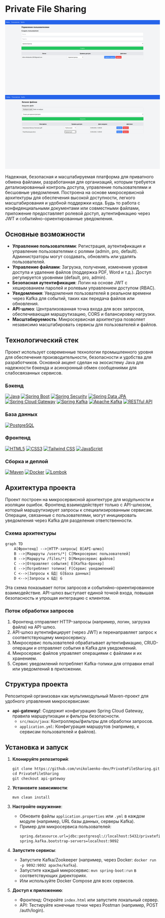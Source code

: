 # Private File Sharing


![Private File Sharing](https://github.com/vnikolaenko-dev/PrivateFileSharing/blob/main/screenshots/files.png)
![Private File Sharing](https://github.com/vnikolaenko-dev/PrivateFileSharing/blob/main/screenshots/users.png)

Надежная, безопасная и масштабируемая платформа для приватного обмена файлами, разработанная для организаций, которым требуется детализированный контроль доступа, управление пользователями и бесшовные уведомления. Построена на основе микросервисной архитектуры для обеспечения высокой доступности, легкого масштабирования и удобной поддержки кода. Будь то работа с конфиденциальными документами или совместными файлами, приложение предоставляет ролевой доступ, аутентификацию через JWT и событийно-ориентированные уведомления.

## Основные возможности

- **Управление пользователями**: Регистрация, аутентификация и управление пользователями с ролями (admin, pro, default). Администраторы могут создавать, обновлять или удалять пользователей.
- **Управление файлами**: Загрузка, получение, изменение уровня доступа и удаление файлов (поддержка PDF, Word и т.д.). Доступ регулируется уровнями (default, pro, admin).
- **Безопасная аутентификация**: Логин на основе JWT с хешированием паролей и ролевым управлением доступом (RBAC).
- **Уведомления**: Уведомления пользователей в реальном времени через Kafka для событий, таких как передача файлов или обновления.
- **API-шлюз**: Централизованная точка входа для всех запросов, обеспечивающая маршрутизацию, CORS и балансировку нагрузки.
- **Масштабируемость**: Микросервисная архитектура позволяет независимо масштабировать сервисы для пользователей и файлов.

## Технологический стек

Проект использует современные технологии промышленного уровня для обеспечения производительности, безопасности и удобства для разработчиков. Основной акцент сделан на экосистему Java для надежности бэкенда и асинхронный обмен сообщениями для слабосвязанных сервисов.

### Бэкенд
<a href="https://www.java.com" target="_blank"><img src="https://img.shields.io/badge/Java-17%2B-ED8B00?logo=java" alt="Java"></a>
<a href="https://spring.io/projects/spring-boot" target="_blank"><img src="https://img.shields.io/badge/Spring%20Boot-3.x-6DB33F?logo=spring-boot" alt="Spring Boot"></a>
<a href="https://spring.io/projects/spring-security" target="_blank"><img src="https://img.shields.io/badge/Spring%20Security-Latest-6DB33F?logo=spring" alt="Spring Security"></a>
<a href="https://spring.io/projects/spring-data-jpa" target="_blank"><img src="https://img.shields.io/badge/Spring%20Data%20JPA-Latest-6DB33F?logo=spring" alt="Spring Data JPA"></a>
<a href="https://spring.io/projects/spring-cloud-gateway" target="_blank"><img src="https://img.shields.io/badge/Spring%20Cloud%20Gateway-Latest-6DB33F?logo=spring" alt="Spring Cloud Gateway"></a>
<a href="https://spring.io/projects/spring-kafka" target="_blank"><img src="https://img.shields.io/badge/Spring%20Kafka-Latest-6DB33F?logo=spring" alt="Spring Kafka"></a>
<a href="https://kafka.apache.org" target="_blank"><img src="https://img.shields.io/badge/Apache%20Kafka-Latest-231F20?logo=apache-kafka" alt="Apache Kafka"></a>
<a href="https://restfulapi.net" target="_blank"><img src="https://img.shields.io/badge/RESTful%20API-Latest-005571?logo=rest" alt="RESTful API"></a>

### База данных
<a href="https://www.postgresql.org" target="_blank"><img src="https://img.shields.io/badge/PostgreSQL-Latest-336791?logo=postgresql" alt="PostgreSQL"></a>

### Фронтенд
<a href="https://html.spec.whatwg.org" target="_blank"><img src="https://img.shields.io/badge/HTML5-Latest-E34F26?logo=html5" alt="HTML5"></a>
<a href="https://www.w3.org/Style/CSS" target="_blank"><img src="https://img.shields.io/badge/CSS3-Latest-1572B6?logo=css3" alt="CSS3"></a>
<a href="https://tailwindcss.com" target="_blank"><img src="https://img.shields.io/badge/Tailwind%20CSS-Latest-38B2AC?logo=tailwind-css" alt="Tailwind CSS"></a>
<a href="https://developer.mozilla.org/docs/Web/JavaScript" target="_blank"><img src="https://img.shields.io/badge/JavaScript-Vanilla-F7DF1E?logo=javascript" alt="JavaScript"></a>

### Сборка и деплой
<a href="https://maven.apache.org" target="_blank"><img src="https://img.shields.io/badge/Maven-Latest-C71A36?logo=apache-maven" alt="Maven"></a>
<a href="https://www.docker.com" target="_blank"><img src="https://img.shields.io/badge/Docker-Latest-2496ED?logo=docker" alt="Docker"></a>
<a href="https://projectlombok.org" target="_blank"><img src="https://img.shields.io/badge/Lombok-Latest-FF6F61?logo=lombok" alt="Lombok"></a>

## Архитектура проекта

Проект построен на микросервисной архитектуре для модульности и изоляции ошибок. Фронтенд взаимодействует только с API-шлюзом, который маршрутизирует запросы к специализированным сервисам. Операции, связанные с пользователями, могут инициировать уведомления через Kafka для разделения ответственности.

### Схема архитектуры

```mermaid
graph TD
    A[Фронтенд] -->|HTTP-запросы| B[API-шлюз]
    B -->|Маршруты /users/*| C[Микросервис пользователей]
    B -->|Маршруты /files/*| D[Микросервис файлов]
    C -->|Отправляет события| E[Kafka-брокер]
    E -->|Потребляет топики| F[Сервис уведомлений]
    C <-->|Запросы к БД| G[База данных]
    D <-->|Запросы к БД| G
```

Эта схема показывает поток запросов и событийно-ориентированное взаимодействие. API-шлюз выступает единой точкой входа, повышая безопасность и упрощая интеграцию с клиентом.


### Поток обработки запросов
1. Фронтенд отправляет HTTP-запросы (например, логин, загрузка файла) на API-шлюз.
2. API-шлюз аутентифицирует (через JWT) и перенаправляет запрос к соответствующему микросервису.
3. Микросервис пользователей обрабатывает аутентификацию, CRUD-операции и отправляет события в Kafka для уведомлений.
4. Микросервис файлов управляет операциями с файлами и их хранением.
5. Сервис уведомлений потребляет Kafka-топики для отправки email или уведомлений в приложении.

## Структура проекта

Репозиторий организован как мультимодульный Maven-проект для удобного управления микросервисами:

- **api-gateway/**: Содержит конфигурацию Spring Cloud Gateway, правила маршрутизации и фильтры безопасности.
  - `src/main/java`: Контроллеры/фильтры для обработки запросов.
  - `application.yml`: Конфигурация маршрутов (например, к сервисам пользователей и файлов).

## Установка и запуск

1. **Клонируйте репозиторий**:
   ```
   git clone https://github.com/vnikolaenko-dev/PrivateFileSharing.git
   cd PrivateFileSharing
   git checkout api-gateway
   ```

2. **Установите зависимости**:
   ```
   mvn clean install
   ```

3. **Настройте окружение**:
   - Обновите файлы `application.properties` или `.yml` в каждом модуле (например, URL базы данных, серверы Kafka).
   - Пример для микросервиса пользователей:
     ```
     spring.datasource.url=jdbc:postgresql://localhost:5432/privatefiles
     spring.kafka.bootstrap-servers=localhost:9092
     ```

4. **Запустите сервисы**:
   - Запустите Kafka/Zookeeper (например, через Docker: `docker run -p 9092:9092 apache/kafka`).
   - Запустите каждый микросервис: `mvn spring-boot:run` в соответствующих директориях.
   - Или используйте Docker Compose для всех сервисов.

5. **Доступ к приложению**:
   - Фронтенд: Откройте `index.html` или запустите локальный сервер.
   - API: Тестируйте конечные точки через Postman (например, POST /auth/login).
